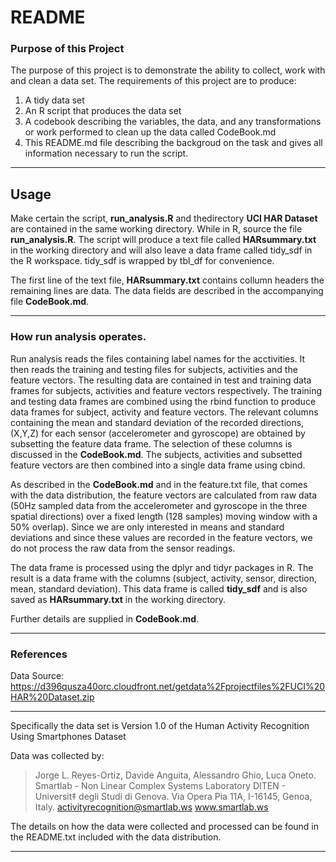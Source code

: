 # README

### Purpose of this Project

The purpose of this project is to demonstrate the ability to collect, work with and clean a data set. The requirements of this project are to produce:

1. A tidy data set
2. An R script that produces the data set 
3. A codebook describing the variables, the data, and any transformations or work performed to clean up the data called CodeBook.md
4. This README.md file  describing the backgroud on the task and gives all information necessary to run the script.

 ---
 
## Usage

Make certain the script, **run\_analysis.R** and thedirectory **UCI HAR Dataset** are contained in the same working directory. While in R, source the file **run\_analysis.R**. The script will produce a text file called **HARsummary.txt** in the working directory and will also leave a data frame called tidy_sdf in the R workspace. tidy_sdf is wrapped by tbl_df for convenience. 

The first line of the text file, **HARsummary.txt** contains collumn headers the remaining lines are data. The data fields are described in the accompanying file **CodeBook.md**. 

---

### How run analysis operates.

Run analysis reads the files containing label names for the acctivities. It then reads the training and testing files for subjects, activities and the feature vectors. The resulting data are contained in test and training data frames for subjects, activities and feature vectors respectively. The training and testing data frames are combined using the rbind function to produce  data frames for subject, activity and feature vectors.  The relevant columns containing the mean and standard deviation of the recorded directions, (X,Y,Z) for each sensor (accelerometer and gyroscope) are obtained by subsetting the feature data frame. The selection of these columns is discussed in the **CodeBook.md**.
The subjects, activities and subsetted feature vectors are then combined into a single data frame using cbind. 

As described in the **CodeBook.md** and in the feature.txt file, that comes with the data distribution, the feature vectors are calculated from raw data (50Hz sampled data from the accelerometer and gyroscope in the three spatial directions) over a fixed length (128 samples) moving window with a 50% overlap). Since we are only interested in means and standard deviations and since these values are recorded in the feature vectors, we do not process the raw data from the sensor readings.

The data frame is processed using the dplyr and tidyr packages in R. The result is a data frame with the columns (subject, activity, sensor, direction, mean, standard deviation). This data frame is called **tidy_sdf** and is also saved as **HARsummary.txt** in the working directory.  

Further details are supplied in **CodeBook.md**.

---

### References

Data Source: https://d396qusza40orc.cloudfront.net/getdata%2Fprojectfiles%2FUCI%20HAR%20Dataset.zip

---
 
Specifically the data set is Version 1.0 of the Human Activity Recognition Using Smartphones Dataset

Data was collected by:

>Jorge L. Reyes-Ortiz, Davide Anguita, Alessandro Ghio, Luca Oneto.
Smartlab - Non Linear Complex Systems Laboratory
DITEN - Universit‡ degli Studi di Genova.
Via Opera Pia 11A, I-16145, Genoa, Italy.
activityrecognition@smartlab.ws
www.smartlab.ws

The details on how the data were collected and processed can be found in the README.txt included with the data distribution.

---


